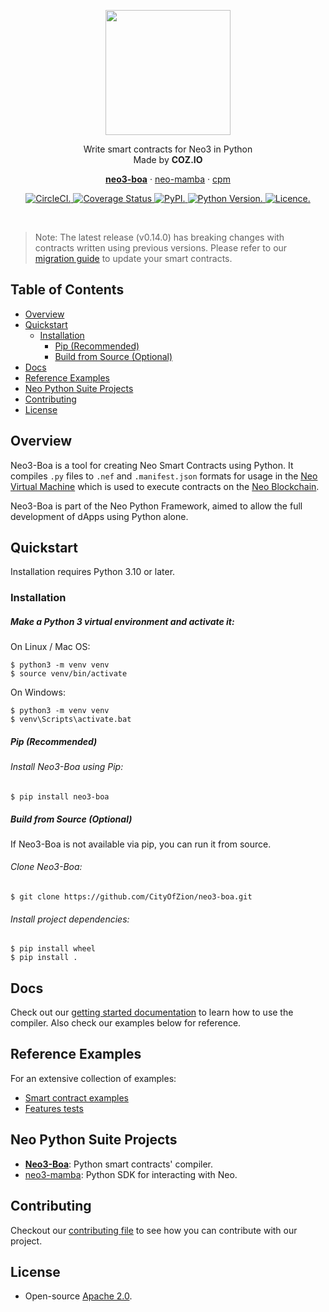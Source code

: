 <p align="center">
  <img
    src="/.github/resources/images/logo.png"
    width="200px;">
</p>

<p align="center">
  Write smart contracts for Neo3 in Python 
  <br/> Made by <b>COZ.IO</b>
</p>

<p align="center">  
  <a href="https://github.com/CityOfZion/neo3-boa"><strong>neo3-boa</strong></a> · <a href="https://github.com/CityOfZion/neo-mamba">neo-mamba</a> · <a href="https://github.com/CityOfZion/cpm">cpm</a>  </p>

<p align="center">
  <a href="https://circleci.com/gh/CityOfZion/neo3-boa/tree/master">
    <img src="https://circleci.com/gh/CityOfZion/neo3-boa.svg?style=shield" alt="CircleCI.">
  </a>
  <a href='https://coveralls.io/github/CityOfZion/neo3-boa?branch=master'>
    <img src='https://coveralls.io/repos/github/CityOfZion/neo3-boa/badge.svg?branch=master' alt='Coverage Status' />
  </a>
  <a href="https://pypi.org/project/neo3-boa/">
    <img src="https://img.shields.io/pypi/v/neo3-boa.svg" alt="PyPI.">
  </a>
  <a href="https://www.python.org/downloads/">
    <img src="https://img.shields.io/python/required-version-toml?tomlFilePath=https%3A%2F%2Fraw.githubusercontent.com%2FCityOfZion%2Fneo3-boa%2Fmaster%2Fpyproject.toml" alt="Python Version.">
  </a>
  <a href="https://opensource.org/licenses/Apache-2.0">
    <img src="https://img.shields.io/badge/License-Apache%202.0-blue.svg" alt="Licence.">
  </a>
</p>

<br/>

> Note: The latest release (v0.14.0) has breaking changes with contracts written using previous versions. Please refer to our [migration guide](/docs/migration-guide-v0.14.0.md) to update your smart contracts.

## Table of Contents
- [Overview](#overview)
- [Quickstart](#quickstart)
  - [Installation](#installation)
    - [Pip (Recommended)](#pip-recommended)
    - [Build from Source (Optional)](#build-from-source-optional)
- [Docs](#docs)
- [Reference Examples](#reference-examples)
- [Neo Python Suite Projects](#neo-python-suite-projects)
- [Contributing](#contributing)
- [License](#license)

## Overview

Neo3-Boa is a tool for creating Neo Smart Contracts using Python. It compiles `.py` files to `.nef` and `.manifest.json` formats for usage in the [Neo Virtual Machine](https://github.com/neo-project/neo-vm/) which is used to execute contracts on the [Neo Blockchain](https://github.com/neo-project/neo/).

Neo3-Boa is part of the Neo Python Framework, aimed to allow the full development of dApps using Python alone.

## Quickstart

Installation requires Python 3.10 or later.

### Installation

##### Make a Python 3 virtual environment and activate it:

On Linux / Mac OS:
```shell
$ python3 -m venv venv
$ source venv/bin/activate
```

On Windows:

```shell
$ python3 -m venv venv
$ venv\Scripts\activate.bat
```

##### Pip (Recommended)

###### Install Neo3-Boa using Pip:

```shell
$ pip install neo3-boa
```

##### Build from Source (Optional)
If Neo3-Boa is not available via pip, you can run it from source.

###### Clone Neo3-Boa:
```shell
$ git clone https://github.com/CityOfZion/neo3-boa.git
```
###### Install project dependencies:
```shell
$ pip install wheel
$ pip install .
```

## Docs
Check out our [getting started documentation](https://dojo.coz.io/neo3/boa/getting-started.html) to learn how to use the 
compiler. Also check our examples below for reference.

## Reference Examples

For an extensive collection of examples:
- [Smart contract examples](/boa3_test/examples)
- [Features tests](/boa3_test/test_sc)

## Neo Python Suite Projects

- **[Neo3-Boa](https://github.com/CityOfZion/neo3-boa)**: Python smart contracts' compiler.
- [neo3-mamba](https://github.com/CityOfZion/neo-mamba): Python SDK for interacting with Neo.

## Contributing

Checkout our [contributing file](CONTRIBUTING.md) to see how you can contribute with our project.

## License

- Open-source [Apache 2.0](https://github.com/CityOfZion/neo3-boa/blob/master/LICENSE).
